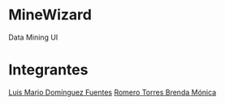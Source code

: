 # MineWizard

Data Mining UI

# Integrantes

[Luis Mario Domínguez Fuentes](https://github.com/oiramS/)
[Romero Torres Brenda Mónica](https://github.com/Monica-RT)
